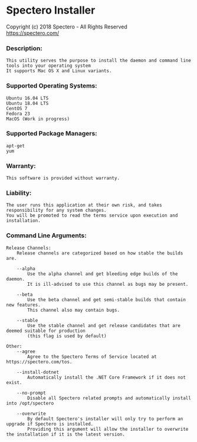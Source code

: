 
# Spectero Installer
Copyright (c) 2018 Spectero - All Rights Reserved  
https://spectero.com/  

### Description:  
    This utility serves the purpose to install the daemon and command line tools into your operating system  
    It supports Mac OS X and Linux variants.  

### Supported Operating Systems:
    Ubuntu 16.04 LTS
    Ubuntu 18.04 LTS
    CentOS 7
    Fedora 23
    MacOS (Work in progress)

### Supported Package Managers:
    apt-get
    yum

### Warranty:  
    This software is provided without warranty.  
    
### Liability:  
    The user runs this application at their own risk, and takes responsibility for any system changes.  
    You will be promoted to read the terms service upon execution and installation.      
    
### Command Line Arguments:  
    Release Channels:  
        Release channels are categorized based on how stable the builds are.  
        
        --alpha  
            Use the alpha channel and get bleeding edge builds of the daemon.  
            It is ill-advised to use this channel as bugs may be present.  
        
        --beta  
            Use the beta channel and get semi-stable builds that contain new features.  
            This channel also may contain bugs.  
            
        --stable  
            Use the stable channel and get release candidates that are deemed suitable for production  
            (this flag is used by default)  
        
    Other:  
        --agree  
            Agree to the Spectero Terms of Service located at https://spectero.com/tos.  
            
        --install-dotnet  
            Automatically install the .NET Core Framework if it does not exist.  
            
        --no-prompt  
            Disable all Spectero related prompts and automatically install into /opt/spectero

        --overwrite
            By default Spectero's installer will only try to perform an upgrade if Spectero is installed.
            Providing this argument will allow the installer to overwrite the installation if it is the latest version.
        
